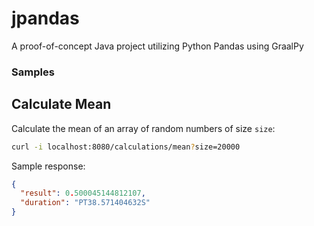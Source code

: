 # jpandas

A proof-of-concept Java project utilizing Python Pandas using GraalPy

### Samples

## Calculate Mean

Calculate the mean of an array of random numbers of size `size`:

```bash
curl -i localhost:8080/calculations/mean?size=20000
```

Sample response:

```json
{
  "result": 0.500045144812107,
  "duration": "PT38.571404632S"
}
```